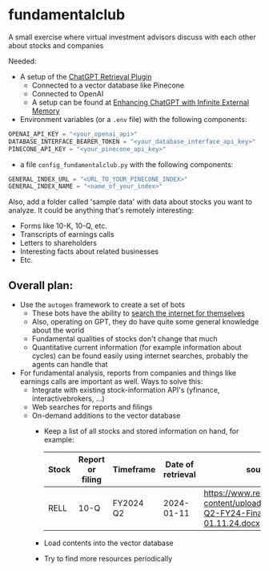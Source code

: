 # fundamentalclub
A small exercise where virtual investment advisors discuss with each other about stocks and companies

Needed:
* A setup of the [ChatGPT Retrieval Plugin](https://github.com/openai/chatgpt-retrieval-plugin#quickstart)
  * Connected to a vector database like Pinecone
  * Connected to OpenAI
  * A setup can be found at [Enhancing ChatGPT with Infinite External Memory](https://betterprogramming.pub/enhancing-chatgpt-with-infinite-external-memory-using-vector-database-and-chatgpt-retrieval-plugin-b6f4ea16ab8)
* Environment variables (or a `.env` file) with the following components:

```python
OPENAI_API_KEY = "<your_openai_api>"
DATABASE_INTERFACE_BEARER_TOKEN = "<your_database_interface_api_key>"
PINECONE_API_KEY = "<your_pinecone_api_key>"
```

* a file `config_fundamentalclub.py` with the following components:

```python
GENERAL_INDEX_URL = "<URL_TO_YOUR_PINECONE_INDEX>"
GENERAL_INDEX_NAME = "<name_of_your_index>"
```

Also, add a folder called 'sample data' with data about stocks you want to analyze. It could be anything that's remotely interesting:

* Forms like 10-K, 10-Q, etc.
* Transcripts of earnings calls
* Letters to shareholders
* Interesting facts about related businesses
* Etc.

## Overall plan:

* Use the `autogen` framework to create a set of bots
  * These bots have the ability to [search the internet for themselves](https://github.com/microsoft/autogen/blob/main/notebook/agentchat_surfer.ipynb)
  * Also, operating on GPT, they do have quite some general knowledge about the world
  * Fundamental qualities of stocks don't change that much
  * Quantitative current information (for example information about cycles) can be found easily using internet searches, probably the agents can handle that
* For fundamental analysis, reports from companies and things like earnings calls are important as well. Ways to solve this:
  * Integrate with existing stock-information API's (yfinance, interactivebrokers, ...)
  * Web searches for reports and filings
  * On-demand additions to the vector database
    * Keep a list of all stocks and stored information on hand, for example:  

      Stock | Report or filing | Timeframe | Date of retrieval | source URL
      ---|---|---|---|---
      RELL | 10-Q | FY2024 Q2 | 2024-01-11 | https://www.rell.com/webfoo/wp-content/uploads/2024/01/10Q-Q2-FY24-Final-Filed-01.11.24.docx  
    * Load contents into the vector database
    * Try to find more resources periodically